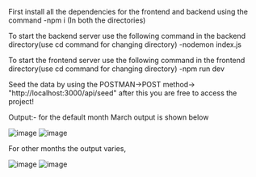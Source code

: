 First install all the dependencies for the frontend and backend using the command 
-npm i
(In both the directories)

To start the backend server use the following command in the backend directory(use cd command for changing directory)
-nodemon index.js

To start the frontend server use the following command in the frontend directory(use cd command for changing directory)
-npm run dev

Seed the data by using the POSTMAN->POST method-> "http://localhost:3000/api/seed"
after this you are free to access the project!

Output:- for the default month March output is shown below

![image](https://github.com/user-attachments/assets/bdce51d8-cc37-43ed-a94d-f44a108eca3d) 
![image](https://github.com/user-attachments/assets/fbd49854-dd77-4028-80ab-f4703c212c63)


For other months the output varies, 

![image](https://github.com/user-attachments/assets/22d9c1c6-03cd-48b8-859d-a571ae788bd4)
![image](https://github.com/user-attachments/assets/158b1290-48b8-447e-8e3e-98bdac8fb391)

